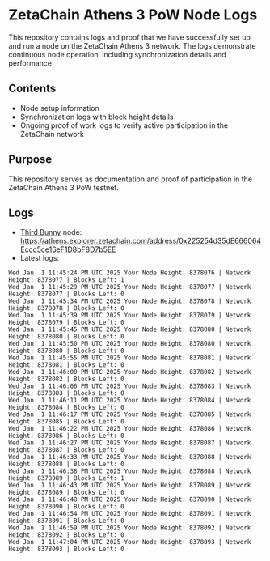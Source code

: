 # ZetaChain Athens 3 PoW Node Logs
This repository contains logs and proof that we have successfully set up and run a node on the ZetaChain Athens 3 network. The logs demonstrate continuous node operation, including synchronization details and performance.

## Contents
- Node setup information
- Synchronization logs with block height details
- Ongoing proof of work logs to verify active participation in the ZetaChain network

## Purpose
This repository serves as documentation and proof of participation in the ZetaChain Athens 3 PoW testnet.

## Logs

- [Third Bunny](https://thirdbunny.xyz/) node: https://athens.explorer.zetachain.com/address/0x225254d35dE666064Eccc5ce16eF1D8bF8D7b5EE
- Latest logs:
```
Wed Jan  1 11:45:24 PM UTC 2025 Your Node Height: 8378076 | Network Height: 8378077 | Blocks Left: 1
Wed Jan  1 11:45:29 PM UTC 2025 Your Node Height: 8378077 | Network Height: 8378077 | Blocks Left: 0
Wed Jan  1 11:45:34 PM UTC 2025 Your Node Height: 8378078 | Network Height: 8378078 | Blocks Left: 0
Wed Jan  1 11:45:39 PM UTC 2025 Your Node Height: 8378079 | Network Height: 8378079 | Blocks Left: 0
Wed Jan  1 11:45:45 PM UTC 2025 Your Node Height: 8378080 | Network Height: 8378080 | Blocks Left: 0
Wed Jan  1 11:45:50 PM UTC 2025 Your Node Height: 8378080 | Network Height: 8378080 | Blocks Left: 0
Wed Jan  1 11:45:55 PM UTC 2025 Your Node Height: 8378081 | Network Height: 8378081 | Blocks Left: 0
Wed Jan  1 11:46:00 PM UTC 2025 Your Node Height: 8378082 | Network Height: 8378082 | Blocks Left: 0
Wed Jan  1 11:46:06 PM UTC 2025 Your Node Height: 8378083 | Network Height: 8378083 | Blocks Left: 0
Wed Jan  1 11:46:11 PM UTC 2025 Your Node Height: 8378084 | Network Height: 8378084 | Blocks Left: 0
Wed Jan  1 11:46:17 PM UTC 2025 Your Node Height: 8378085 | Network Height: 8378085 | Blocks Left: 0
Wed Jan  1 11:46:22 PM UTC 2025 Your Node Height: 8378086 | Network Height: 8378086 | Blocks Left: 0
Wed Jan  1 11:46:27 PM UTC 2025 Your Node Height: 8378087 | Network Height: 8378087 | Blocks Left: 0
Wed Jan  1 11:46:33 PM UTC 2025 Your Node Height: 8378088 | Network Height: 8378088 | Blocks Left: 0
Wed Jan  1 11:46:38 PM UTC 2025 Your Node Height: 8378088 | Network Height: 8378089 | Blocks Left: 1
Wed Jan  1 11:46:43 PM UTC 2025 Your Node Height: 8378089 | Network Height: 8378089 | Blocks Left: 0
Wed Jan  1 11:46:48 PM UTC 2025 Your Node Height: 8378090 | Network Height: 8378090 | Blocks Left: 0
Wed Jan  1 11:46:54 PM UTC 2025 Your Node Height: 8378091 | Network Height: 8378091 | Blocks Left: 0
Wed Jan  1 11:46:59 PM UTC 2025 Your Node Height: 8378092 | Network Height: 8378092 | Blocks Left: 0
Wed Jan  1 11:47:04 PM UTC 2025 Your Node Height: 8378093 | Network Height: 8378093 | Blocks Left: 0
```
